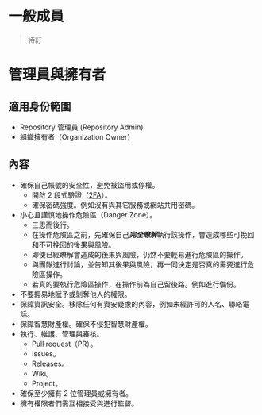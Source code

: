 # 一般成員
> 待訂

# 管理員與擁有者
## 適用身份範圍
- Repository 管理員 (Repository Admin)
- 組織擁有者（Organization Owner）

## 內容
- 確保自己帳號的安全性，避免被盜用或停權。
  - 開啟 2 段式驗證（[2FA](https://docs.github.com/en/github/authenticating-to-github/about-two-factor-authentication)）。
  - 確保密碼強度。例如沒有與其它服務或網站共用密碼。
- 小心且謹慎地操作危險區（Danger Zone）。
  - 三思而後行。
  - 在操作危險區之前，先確保自己***完全瞭解***執行該操作，會造成哪些可挽回和不可挽回的後果與風險。
  - 即使已經瞭解會造成的後果與風險，仍然不要輕易進行危險區的操作。
  - 與團隊進行討論，並告知其後果與風險，再一同決定是否真的需要進行危險區操作。
  - 若真的要執行危險區操作，在操作前為自己留後路。例如進行備份。
- 不要輕易地賦予或剝奪他人的權限。
- 保障資訊安全。移除任何有資安疑慮的內容，例如未經許可的人名、聯絡電話。
- 保障智慧財產權。確保不侵犯智慧財產權。
- 執行、維護、管理與審核。
  - Pull request（PR）。
  - Issues。
  - Releases。
  - Wiki。
  - Project。
- 確保至少擁有 2 位管理員或擁有者。
- 擁有權限者們需互相接受與進行監督。
